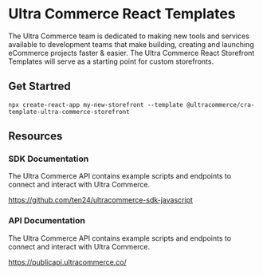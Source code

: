 # Ultra Commerce React Templates

The Ultra Commerce team is dedicated to making new tools and services available to development teams that make building, creating and launching eCommerce projects faster & easier. The Ultra Commerce React Storefront Templates will serve as a starting point for custom storefronts.

## Get Startred

``` npx create-react-app my-new-storefront --template @ultracommerce/cra-template-ultra-commerce-storefront ```

## Resources

### SDK Documentation

The Ultra Commerce API contains example scripts and endpoints to connect and interact with Ultra Commerce.

https://github.com/ten24/ultracommerce-sdk-javascript

### API Documentation

The Ultra Commerce API contains example scripts and endpoints to connect and interact with Ultra Commerce.

https://publicapi.ultracommerce.co/

